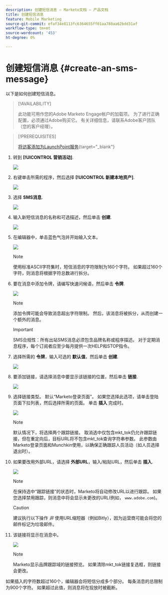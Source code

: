 ```yaml
---
description: 创建短信消息 — Marketo文档 — 产品文档
title: 创建短信消息
feature: Mobile Marketing
source-git-commit: efaf34e8113fc6364655ff01aa788aa62bdd31af
workflow-type: tm+mt
source-wordcount: '453'
ht-degree: 0%

---
```


# 创建短信消息 {#create-an-sms-message}

以下是如何创建短信消息。

>[!AVAILABILITY]
>
>此功能可用作您的Adobe Marketo Engage帐户的加载项。 为了进行正确配置，必须通过Adobe购买它。 有关详细信息，请联系Adobe客户团队（您的客户经理）。

>[!PREREQUISITES]
>
>[将访客添加为LaunchPoint服务](/help/marketo/product-docs/mobile-marketing/admin/add-vibes-as-a-launchpoint-service.md){target="_blank"}

1. 转到 **[!UICONTROL 营销活动]**.

   ![](assets/create-an-sms-message-1.png)

1. 右键单击所需的程序，然后选择 **[!UICONTROL 新建本地资产]**.

   ![](assets/create-an-sms-message-2.png)

1. 选择 **SMS消息**.

   ![](assets/create-an-sms-message-3.png)

1. 输入新短信消息的名称和可选描述，然后单击 **创建**.

   ![](assets/create-an-sms-message-4.png)

1. 在编辑器中，单击蓝色气泡并开始输入文本。

   ![](assets/create-an-sms-message-5.png)

   >[!NOTE]
   >
   >使用标准ASCII字符集时，短信消息的字符限制为160个字符。 如果超过160个字符，则消息将根据字符总数进行拆分。

1. 要在消息中添加令牌，请编写快速问候语，然后单击 **令牌**.

   ![](assets/create-an-sms-message-6.png)

   >[!NOTE]
   >
   >添加令牌可能会导致消息超出字符限制。 然后，该消息将被拆分，从而创建一个额外的消息。

   >[!IMPORTANT]
   >
   >SMS合规性：所有出站SMS消息必须包含品牌名称或程序描述。 对于定期消息程序，每个订阅者应至少每月提供一次HELP和STOP指令。

1. 选择所需的 **令牌**，输入可选的 **默认值**，然后单击 **创建**.

   ![](assets/create-an-sms-message-7.png)

1. 要添加链接，请选择消息中要显示该链接的位置，然后单击 **链接**.

   ![](assets/create-an-sms-message-8.png)

1. 选择链接类型。 默认“Marketo登录页面”。 如果您选择此选项，请单击登陆页面下拉列表，然后选择所需的页面。 单击 **插入** 完成时。

   ![](assets/create-an-sms-message-9.png)

   >[!NOTE]
   >
   >默认情况下，将选择两个跟踪链接。 取消选中仅包含mkt_tok仍允许跟踪链接，但在重定向后，目标URL将不包含mkt_tok查询字符串参数。 此参数由Marketo登录页面和Munchkin使用，以确保正确跟踪人员活动（如人员选择退出时）。

1. 如果要改用外部URL，请选择 **外部URL**，输入/粘贴URL，然后单击 **插入**.

   ![](assets/create-an-sms-message-10.png)

   >[!NOTE]
   >
   >在保持选中“跟踪链接”的状态时，Marketo将自动修改URL以进行跟踪。 如果您选择禁用跟踪，则消息中将会显示未更改的URL(例如， `www.adobe.com`)。

   >[!CAUTION]
   >
   >建议执行以下操作 _非_ 使用URL缩短器（例如Bitly），因为运营商可能会将您的邮件标记为垃圾邮件。

1. 该链接将显示在消息中。

   ![](assets/create-an-sms-message-11.png)

   >[!NOTE]
   >
   >Marketo显示品牌跟踪域的链接预览。 如果清除mkt_tok链接复选框，则链接会更改。

如果插入的字符数超过160个，编辑器会将短信分成多个部分。 每条消息的总限制为900个字符。 如果超过此值，则消息将在投放时被截断。
